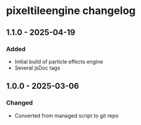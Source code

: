 # pixeltileengine changelog

## 1.1.0 - 2025-04-19

### Added

- Initial build of particle effects engine
- Several jsDoc tags

## 1.0.0 - 2025-03-06

### Changed

- Converted from managed script to git repo